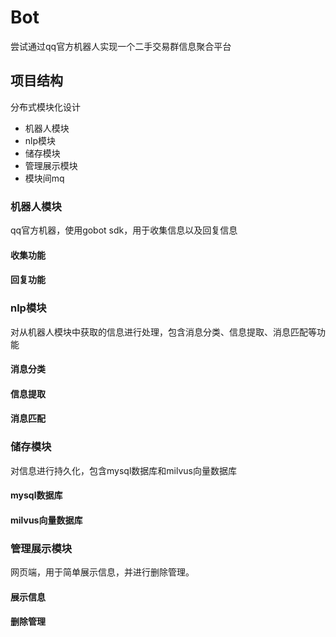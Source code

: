 # Bot

尝试通过qq官方机器人实现一个二手交易群信息聚合平台

## 项目结构

分布式模块化设计

* 机器人模块
* nlp模块
* 储存模块
* 管理展示模块
* 模块间mq

### 机器人模块

qq官方机器，使用gobot sdk，用于收集信息以及回复信息

#### 收集功能

#### 回复功能

### nlp模块

对从机器人模块中获取的信息进行处理，包含消息分类、信息提取、消息匹配等功能

#### 消息分类

#### 信息提取

#### 消息匹配

### 储存模块

对信息进行持久化，包含mysql数据库和milvus向量数据库

#### mysql数据库

#### milvus向量数据库

### 管理展示模块

网页端，用于简单展示信息，并进行删除管理。

#### 展示信息

#### 删除管理

<!-- go mod init github.com/ksolive/bots -->